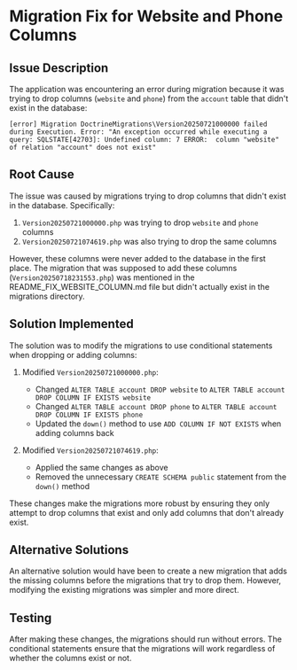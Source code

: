 # Migration Fix for Website and Phone Columns

## Issue Description
The application was encountering an error during migration because it was trying to drop columns (`website` and `phone`) from the `account` table that didn't exist in the database:

```
[error] Migration DoctrineMigrations\Version20250721000000 failed during Execution. Error: "An exception occurred while executing a query: SQLSTATE[42703]: Undefined column: 7 ERROR:  column "website" of relation "account" does not exist"
```

## Root Cause
The issue was caused by migrations trying to drop columns that didn't exist in the database. Specifically:

1. `Version20250721000000.php` was trying to drop `website` and `phone` columns
2. `Version20250721074619.php` was also trying to drop the same columns

However, these columns were never added to the database in the first place. The migration that was supposed to add these columns (`Version20250718231553.php`) was mentioned in the README_FIX_WEBSITE_COLUMN.md file but didn't actually exist in the migrations directory.

## Solution Implemented
The solution was to modify the migrations to use conditional statements when dropping or adding columns:

1. Modified `Version20250721000000.php`:
   - Changed `ALTER TABLE account DROP website` to `ALTER TABLE account DROP COLUMN IF EXISTS website`
   - Changed `ALTER TABLE account DROP phone` to `ALTER TABLE account DROP COLUMN IF EXISTS phone`
   - Updated the `down()` method to use `ADD COLUMN IF NOT EXISTS` when adding columns back

2. Modified `Version20250721074619.php`:
   - Applied the same changes as above
   - Removed the unnecessary `CREATE SCHEMA public` statement from the `down()` method

These changes make the migrations more robust by ensuring they only attempt to drop columns that exist and only add columns that don't already exist.

## Alternative Solutions
An alternative solution would have been to create a new migration that adds the missing columns before the migrations that try to drop them. However, modifying the existing migrations was simpler and more direct.

## Testing
After making these changes, the migrations should run without errors. The conditional statements ensure that the migrations will work regardless of whether the columns exist or not.
